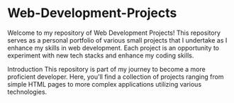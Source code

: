 # Web-Development-Projects

Welcome to my repository of Web Development Projects! This repository serves as a personal portfolio of various small projects that I undertake as I enhance my skills in web development. Each project is an opportunity to experiment with new tech stacks and enhance my coding skills.

Introduction
This repository is part of my journey to become a more proficient developer. Here, you'll find a collection of projects ranging from simple HTML pages to more complex applications utilizing various technologies.
